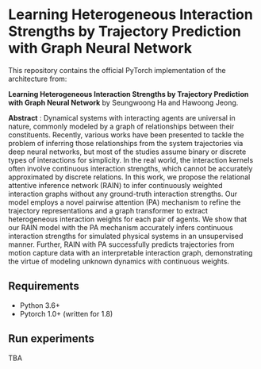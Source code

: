 # Learning Heterogeneous Interaction Strengths by Trajectory Prediction with Graph Neural Network

This repository contains the official PyTorch implementation of the architecture from:

**Learning Heterogeneous Interaction Strengths by Trajectory Prediction with Graph Neural Network**
by Seungwoong Ha and Hawoong Jeong.

**Abstract** : Dynamical systems with interacting agents are universal in nature, commonly modeled by a graph of relationships between their constituents. Recently, various works have been presented to tackle the problem of inferring those relationships from the system trajectories via deep neural networks, but most of the studies assume binary or discrete types of interactions for simplicity. In the real world, the interaction kernels often involve continuous interaction strengths, which cannot be accurately approximated by discrete relations. In this work, we propose the relational attentive inference network (RAIN) to infer continuously weighted interaction graphs without any ground-truth interaction strengths. Our model employs a novel pairwise attention (PA) mechanism to refine the trajectory representations and a graph transformer to extract heterogeneous interaction weights for each pair of agents. We show that our RAIN model with the PA mechanism accurately infers continuous interaction strengths for simulated physical systems in an unsupervised manner. Further, RAIN with PA successfully predicts trajectories from motion capture data with an interpretable interaction graph, demonstrating the virtue of modeling unknown dynamics with continuous weights.

## Requirements
- Python 3.6+
- Pytorch 1.0+ (written for 1.8)

## Run experiments
TBA

